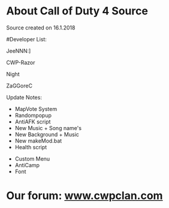 # About Call of Duty 4 Source
Source created on 16.1.2018


#Developer List:

JeeNNN:]

CWP-Razor

Night

ZaGGoreC

 

Update Notes:

+ MapVote System
+ Randompopup
+ AntiAFK script
+ New Music + Song name's
+ New Background + Music
+ New makeMod.bat
+ Health script
- Custom Menu
- AntiCamp
- Font﻿﻿
 
# Our forum: www.cwpclan.com